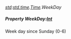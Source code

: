_[std](../../modules/std/std-module.md):[std.time](../../modules/std/std-time.md).[Time](../../modules/std/std-time-time.md).WeekDay_
##### Property WeekDay:[Int](../../modules/wonkey/wonkey-types-int.md)
Week day since Sunday (0-6)
